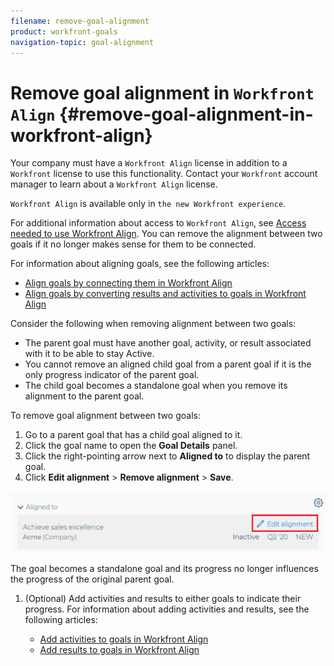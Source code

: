 ```yaml
---
filename: remove-goal-alignment
product: workfront-goals
navigation-topic: goal-alignment
---
```





# Remove goal alignment in  `Workfront Align` {#remove-goal-alignment-in-workfront-align}


Your company must have a `Workfront Align` license in addition to a `Workfront` license to use this functionality. Contact your `Workfront` account manager to learn about a `Workfront Align` license. 


`Workfront Align` is available only in `the new Workfront experience`. 


For additional information about access to `Workfront Align`, see [Access needed to use Workfront Align](access-needed-for-wf-align.md).
You can remove the alignment between two goals if it no longer makes sense for them to be connected.


For information about aligning goals, see the following articles:



* [Align goals by connecting them in Workfront Align](align-goals-by-connecting-them.md) 
* [Align goals by converting results and activities to goals in Workfront Align](align-goals-by-converting-results-activities.md) 


Consider the following when removing alignment between two goals:



* The parent goal must have another goal, activity, or result associated with it to be able to stay Active.
* You cannot remove an aligned child goal from a parent goal if it is the only progress indicator of the parent goal. 
* The child goal becomes a standalone goal when you remove its alignment to the parent goal. 


To remove goal alignment between two goals:



1. Go to a parent goal that has a child goal aligned to it. 
1. Click the goal name to open the **Goal&nbsp;Details** panel. 
1. Click the right-pointing arrow next to **Aligned to** to display the parent goal.
1.  Click&nbsp;**Edit alignment** >&nbsp;**Remove alignment** >&nbsp;**Save**. 


   ![](assets/edit-alignment-link-highlighted-600x116.png)




   The goal becomes a standalone goal and its progress no longer influences the progress of the original parent goal. 

1.  (Optional)&nbsp;Add activities and results to either goals to indicate their progress. For information about adding activities and results, see the following articles:

    
    
    * [Add activities to goals in Workfront Align](add-activities-to-goals.md) 
    * [Add results to goals in Workfront Align](add-results-to-goals.md) 
    
    




